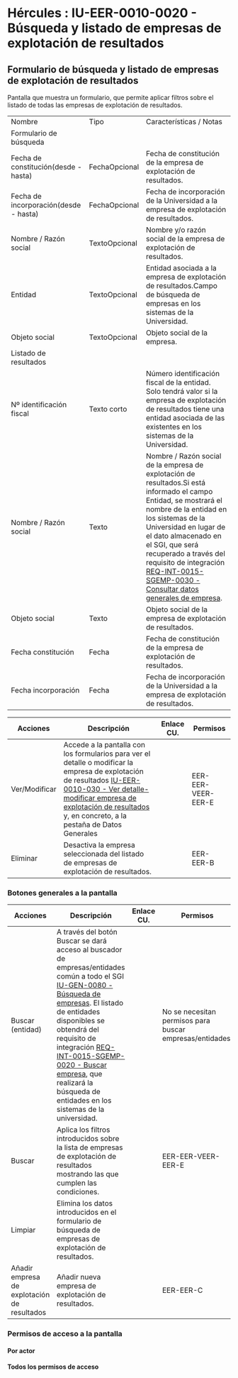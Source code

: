 # Hércules : IU\-EER\-0010\-0020 \- Búsqueda y listado de empresas de explotación de resultados



## Formulario de búsqueda y listado de empresas de explotación de resultados

Pantalla que muestra un formulario, que permite aplicar filtros sobre el listado de todas las empresas de explotación de resultados.



|  | | |
| --- | --- | --- |
| Nombre | Tipo | Características / Notas |
| Formulario de búsqueda | | |
| Fecha de constitución(desde \- hasta) | FechaOpcional | Fecha de constitución de la empresa de explotación de resultados. |
| Fecha de incorporación(desde \- hasta) | FechaOpcional | Fecha de incorporación de la Universidad a la empresa de explotación de resultados. |
| Nombre / Razón social | TextoOpcional | Nombre y/o razón social de la empresa de explotación de resultados. |
| Entidad | TextoOpcional | Entidad asociada a la empresa de explotación de resultados.Campo de búsqueda de empresas en los sistemas de la Universidad. |
| Objeto social | TextoOpcional | Objeto social de la empresa. |
| Listado de resultados | | |
| Nº identificación fiscal | Texto corto | Número identificación fiscal de la entidad. Solo tendrá valor si la empresa de explotación de resultados tiene una entidad asociada de las existentes en los sistemas de la Universidad. |
| Nombre / Razón social | Texto | Nombre / Razón social de la empresa de explotación de resultados.Si está informado el campo Entidad, se mostrará el nombre de la entidad en los sistemas de la Universidad en lugar de el dato almacenado en el SGI, que será recuperado a través del requisito de integración [REQ\-INT\-0015\-SGEMP\-0030 \- Consultar datos generales de empresa](/hercules/sgi-sistema-de-gestion-de-investigacion/requisitos-y-analisis-funcional/analisis-funcional-sgi-hercules/gen-aspectos-generales/int-requisitos-de-integracion/req-int-0015-sgemp-integracion-con-sistema-de-gestion-de-empresas/req-int-0015-sgemp-0030-consultar-datos-generales-de-empresa.md "/hercules/sgi-sistema-de-gestion-de-investigacion/requisitos-y-analisis-funcional/analisis-funcional-sgi-hercules/gen-aspectos-generales/int-requisitos-de-integracion/req-int-0015-sgemp-integracion-con-sistema-de-gestion-de-empresas/req-int-0015-sgemp-0030-consultar-datos-generales-de-empresa.md"). |
| Objeto social | Texto | Objeto social de la empresa de explotación de resultados. |
| Fecha constitución | Fecha | Fecha de constitución de la empresa de explotación de resultados. |
| Fecha incorporación | Fecha | Fecha de incorporación de la Universidad a la empresa de explotación de resultados. |



| Acciones | Descripción | Enlace CU. | Permisos |
| --- | --- | --- | --- |
| Ver/Modificar | Accede a la pantalla con los formularios para ver el detalle o modificar la empresa de explotación de resultados [IU\-EER\-0010\-030 \- Ver detalle\-modificar empresa de explotación de resultados](/hercules/sgi-sistema-de-gestion-de-investigacion/requisitos-y-analisis-funcional/analisis-funcional-sgi-hercules/eer-modulo-de-empresas-de-explotacion-de-resultados-ebts-eicnts-spin-offs/eer-interfaz-de-usuario/iu-eer-0010-gestion-de-empresa-de-explotacion-de-resultados/iu-eer-0010-0030-ver-detalle-modificar-empresa-de-explotacion-de-resultados/index.md "/hercules/sgi-sistema-de-gestion-de-investigacion/requisitos-y-analisis-funcional/analisis-funcional-sgi-hercules/eer-modulo-de-empresas-de-explotacion-de-resultados-ebts-eicnts-spin-offs/eer-interfaz-de-usuario/iu-eer-0010-gestion-de-empresa-de-explotacion-de-resultados/iu-eer-0010-0030-ver-detalle-modificar-empresa-de-explotacion-de-resultados/index.md") y, en concreto, a la pestaña de Datos Generales |  | EER\-EER\-VEER\-EER\-E |
| Eliminar | Desactiva la empresa seleccionada del listado de empresas de explotación de resultados. |  | EER\-EER\-B |

### Botones generales a la pantalla



| Acciones | Descripción | Enlace CU. | Permisos |
| --- | --- | --- | --- |
| Buscar (entidad) | A través del botón Buscar se dará acceso al buscador de empresas/entidades común a todo el SGI [IU\-GEN\-0080 \- Búsqueda de empresas](/hercules/sgi-sistema-de-gestion-de-investigacion/requisitos-y-analisis-funcional/analisis-funcional-sgi-hercules/gen-aspectos-generales/sha-buscadores-y-listados-comunes/iu-gen-0080-busqueda-de-empresas.md "/hercules/sgi-sistema-de-gestion-de-investigacion/requisitos-y-analisis-funcional/analisis-funcional-sgi-hercules/gen-aspectos-generales/sha-buscadores-y-listados-comunes/iu-gen-0080-busqueda-de-empresas.md"). El listado de entidades disponibles se obtendrá del requisito de integración [REQ\-INT\-0015\-SGEMP\-0020 \- Buscar empresa](/hercules/sgi-sistema-de-gestion-de-investigacion/requisitos-y-analisis-funcional/analisis-funcional-sgi-hercules/gen-aspectos-generales/int-requisitos-de-integracion/req-int-0015-sgemp-integracion-con-sistema-de-gestion-de-empresas/req-int-0015-sgemp-0020-buscar-empresa.md "/hercules/sgi-sistema-de-gestion-de-investigacion/requisitos-y-analisis-funcional/analisis-funcional-sgi-hercules/gen-aspectos-generales/int-requisitos-de-integracion/req-int-0015-sgemp-integracion-con-sistema-de-gestion-de-empresas/req-int-0015-sgemp-0020-buscar-empresa.md"), que realizará la búsqueda de entidades en los sistemas de la universidad. |  | No se necesitan permisos para buscar empresas/entidades. |
| Buscar | Aplica los filtros introducidos sobre la lista de empresas de explotación de resultados mostrando las que cumplen las condiciones. |  | EER\-EER\-VEER\-EER\-E |
| Limpiar | Elimina los datos introducidos en el formulario de búsqueda de empresas de explotación de resultados. |  |  |
| Añadir empresa de explotación de resultados | Añadir nueva empresa de explotación de resultados. |  | EER\-EER\-C |

### Permisos de acceso a la pantalla

#### Por actor

#### Todos los permisos de acceso




